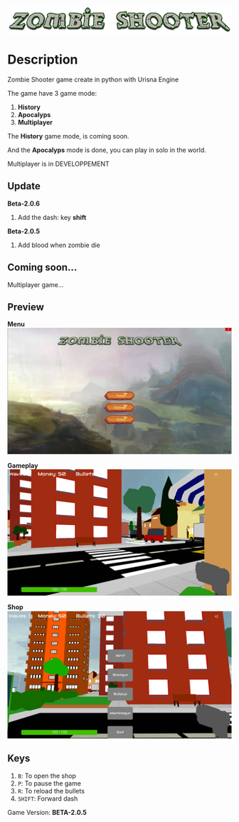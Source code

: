 ![No Preview :(](https://github.com/Creator754915/Zombie-Shooter/blob/main/Preview/Zombie_Shooter.png)

# Description
Zombie Shooter game create in python with Urisna Engine

The game have 3 game mode:
  1) **History**
  2) **Apocalyps**
  3) **Multiplayer**

The **History** game mode, is coming soon.

And the **Apocalyps** mode is done, you can play in solo in the world.

Multiplayer is in DEVELOPPEMENT

## Update
**Beta-2.0.6**
  1) Add the dash: key **shift**


**Beta-2.0.5**
  1) Add blood when zombie die

## Coming soon...
Multiplayer game...

## Preview

**Menu**
 ![No Preview :(](https://github.com/Creator754915/Zombie-Shooter/blob/main/Preview/menu_zombie_shooter.png)
 
 **Gameplay**
 ![No Preview :(](https://github.com/Creator754915/Zombie-Shooter/blob/main/Preview/gameplay.png)
 
 **Shop**
 ![No Preview :(](https://github.com/Creator754915/Zombie-Shooter/blob/main/Preview/shop.png)

## Keys
1) ```B```: To open the shop
2) ```P```: To pause the game
3) ```R```: To reload the bullets
4) ```SHIFT```: Forward dash

Game Version: **BETA-2.0.5**
